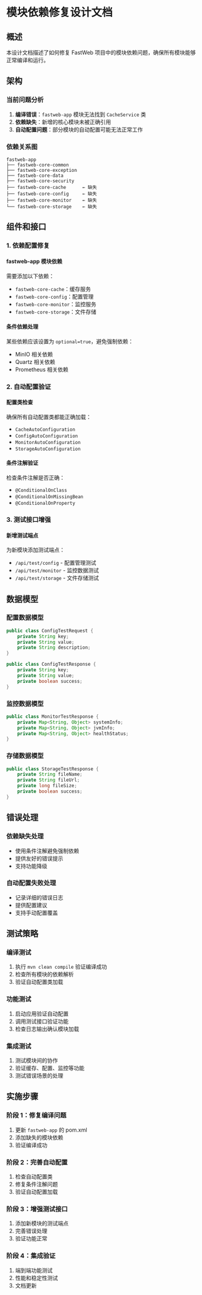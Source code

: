 # 模块依赖修复设计文档

## 概述

本设计文档描述了如何修复 FastWeb 项目中的模块依赖问题，确保所有模块能够正常编译和运行。

## 架构

### 当前问题分析

1. **编译错误**：`fastweb-app` 模块无法找到 `CacheService` 类
2. **依赖缺失**：新增的核心模块未被正确引用
3. **自动配置问题**：部分模块的自动配置可能无法正常工作

### 依赖关系图

```
fastweb-app
├── fastweb-core-common
├── fastweb-core-exception  
├── fastweb-core-data
├── fastweb-core-security
├── fastweb-core-cache      ← 缺失
├── fastweb-core-config     ← 缺失
├── fastweb-core-monitor    ← 缺失
└── fastweb-core-storage    ← 缺失
```

## 组件和接口

### 1. 依赖配置修复

#### fastweb-app 模块依赖
需要添加以下依赖：
- `fastweb-core-cache`：缓存服务
- `fastweb-core-config`：配置管理
- `fastweb-core-monitor`：监控服务
- `fastweb-core-storage`：文件存储

#### 条件依赖处理
某些依赖应该设置为 `optional=true`，避免强制依赖：
- MinIO 相关依赖
- Quartz 相关依赖
- Prometheus 相关依赖

### 2. 自动配置验证

#### 配置类检查
确保所有自动配置类都能正确加载：
- `CacheAutoConfiguration`
- `ConfigAutoConfiguration`
- `MonitorAutoConfiguration`
- `StorageAutoConfiguration`

#### 条件注解验证
检查条件注解是否正确：
- `@ConditionalOnClass`
- `@ConditionalOnMissingBean`
- `@ConditionalOnProperty`

### 3. 测试接口增强

#### 新增测试端点
为新模块添加测试端点：
- `/api/test/config` - 配置管理测试
- `/api/test/monitor` - 监控数据测试
- `/api/test/storage` - 文件存储测试

## 数据模型

### 配置数据模型
```java
public class ConfigTestRequest {
    private String key;
    private String value;
    private String description;
}

public class ConfigTestResponse {
    private String key;
    private String value;
    private boolean success;
}
```

### 监控数据模型
```java
public class MonitorTestResponse {
    private Map<String, Object> systemInfo;
    private Map<String, Object> jvmInfo;
    private Map<String, Object> healthStatus;
}
```

### 存储数据模型
```java
public class StorageTestResponse {
    private String fileName;
    private String fileUrl;
    private long fileSize;
    private boolean success;
}
```

## 错误处理

### 依赖缺失处理
- 使用条件注解避免强制依赖
- 提供友好的错误提示
- 支持功能降级

### 自动配置失败处理
- 记录详细的错误日志
- 提供配置建议
- 支持手动配置覆盖

## 测试策略

### 编译测试
1. 执行 `mvn clean compile` 验证编译成功
2. 检查所有模块的依赖解析
3. 验证自动配置类加载

### 功能测试
1. 启动应用验证自动配置
2. 调用测试接口验证功能
3. 检查日志输出确认模块加载

### 集成测试
1. 测试模块间的协作
2. 验证缓存、配置、监控等功能
3. 测试错误场景的处理

## 实施步骤

### 阶段 1：修复编译问题
1. 更新 `fastweb-app` 的 pom.xml
2. 添加缺失的模块依赖
3. 验证编译成功

### 阶段 2：完善自动配置
1. 检查自动配置类
2. 修复条件注解问题
3. 验证自动配置加载

### 阶段 3：增强测试接口
1. 添加新模块的测试端点
2. 完善错误处理
3. 验证功能正常

### 阶段 4：集成验证
1. 端到端功能测试
2. 性能和稳定性测试
3. 文档更新